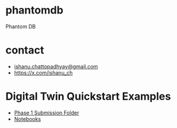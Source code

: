 # phantomdb
Phantom DB


# contact

+ ishanu.chattopadhyay@gmail.com
+ https://x.com/ishanu_ch


# Digital Twin Quickstart Examples


+ [Phase 1 Submission Folder](./PREPARE/phase1)
+ [Notebooks](./PREPARE/phase1/notebooks)
